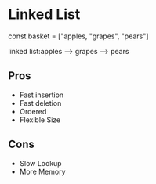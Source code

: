 # Linked List

const basket = ["apples, "grapes", "pears"]

linked list:apples --> grapes --> pears

## Pros

- Fast insertion
- Fast deletion
- Ordered
- Flexible Size

## Cons

- Slow Lookup
- More Memory
